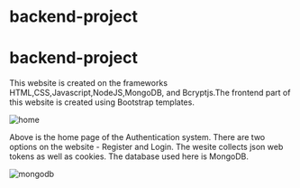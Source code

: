 # backend-project
# backend-project

This website is created on the frameworks HTML,CSS,Javascript,NodeJS,MongoDB, and Bcryptjs.The frontend part of this website is created using Bootstrap templates.

![home](https://github.com/ak4721269/backend-project/assets/37411935/83c385bb-866a-469e-857f-24800ec48f88)

Above is the home page of the Authentication system. There are two options on the website - Register and Login. The wesite collects json web tokens as well as cookies. The database used here is MongoDB.


![mongodb](https://github.com/ak4721269/backend-project/assets/37411935/c73ca97f-e7f5-411f-87de-524384046f38)
